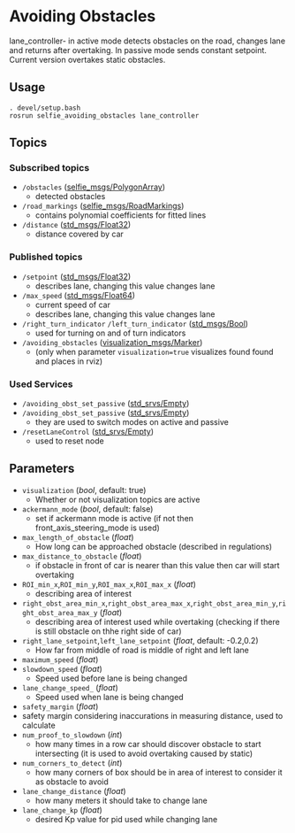 # Avoiding Obstacles 
lane_controller- in active mode detects obstacles on the road, changes lane and returns after overtaking. In passive mode sends constant setpoint.
Current version overtakes static obstacles.


## Usage
```
. devel/setup.bash
rosrun selfie_avoiding_obstacles lane_controller
```
## Topics
### Subscribed topics
- `/obstacles` ([selfie_msgs/PolygonArray](https://github.com/KNR-Selfie/selfie_carolocup2020/wiki/Messages-and-actions))
  - detected obstacles
 - `/road_markings` ([selfie_msgs/RoadMarkings](https://github.com/KNR-Selfie/selfie_carolocup2020/wiki/Messages-and-actions))
   - contains polynomial coefficients for fitted lines
 - `/distance` ([std_msgs/Float32](https://docs.ros.org/api/std_msgs/html/msg/Float32.html))
   - distance covered by car
  
 
### Published topics
- `/setpoint` ([std_msgs/Float32](https://docs.ros.org/api/std_msgs/html/msg/Float32.html))
  - describes lane, changing this value changes lane
- `/max_speed` ([std_msgs/Float64](https://docs.ros.org/api/std_msgs/html/msg/Float64.html))
  - current speed of car
  - describes lane, changing this value changes lane
- `/right_turn_indicator` `/left_turn_indicator` ([std_msgs/Bool](https://docs.ros.org/kinetic/api/std_msgs/html/msg/Bool.html))
  - used for turning on and of turn indicators
- `/avoiding_obstacles` ([visualization_msgs/Marker](https://docs.ros.org/api/visualization_msgs/html/msg/Marker.html))
  - (only when parameter `visualization=true` visualizes found found and places in rviz)

### Used Services
- `/avoiding_obst_set_passive` ([std_srvs/Empty](https://docs.ros.org/api/std_srvs/html/srv/Empty.html))
- `/avoiding_obst_set_passive` ([std_srvs/Empty](https://docs.ros.org/api/std_srvs/html/srv/Empty.html))
  - they are used to switch modes on active and passive
- `/resetLaneControl` ([std_srvs/Empty](https://docs.ros.org/api/std_srvs/html/srv/Empty.html))
  - used to reset node


## Parameters
 - `visualization` (*bool*, default: true)
   - Whether or not visualization topics are active
 - `ackermann_mode` (*bool*, default: false)
   - set if ackermann mode is active (if not then front_axis_steering_mode is used)
 - `max_length_of_obstacle` (*float*)
   - How long can be approached obstacle (described in regulations)
 - `max_distance_to_obstacle` (*float*)
   - if obstacle in front of car is nearer than this value then car will start overtaking
 - `ROI_min_x`,`ROI_min_y`,`ROI_max_x`,`ROI_max_x` (*float*)
   - describing area of interest
 - `right_obst_area_min_x`,`right_obst_area_max_x`,`right_obst_area_min_y`,`right_obst_area_max_y` (*float*)
   - describing area of interest used while overtaking (checking if there is still obstacle on thhe right side of car)
 - `right_lane_setpoint`,`left_lane_setpoint` (*float*, default: -0.2,0.2)
   - How far from middle of road is middle of right and left lane
 - `maximum_speed` (*float*)
 - `slowdown_speed` (*float*)
   - Speed used before lane is being changed
 - `lane_change_speed_` (*float*)
   - Speed used when lane is being changed
 - `safety_margin` (*float*)
  - safety margin considering inaccurations in measuring distance, used to calculate 
 - `num_proof_to_slowdown` (*int*)
   - how many times in a row car should discover obstacle to start intersecting (it is used to avoid overtaking caused by static)
 - `num_corners_to_detect` (*int*)
   - how many corners of box should be in area of interest to consider it as obstacle to avoid
 - `lane_change_distance` (*float*)
   - how many meters it should take to change lane
 - `lane_change_kp` (*float*)
   - desired Kp value for pid used while changing lane
   
